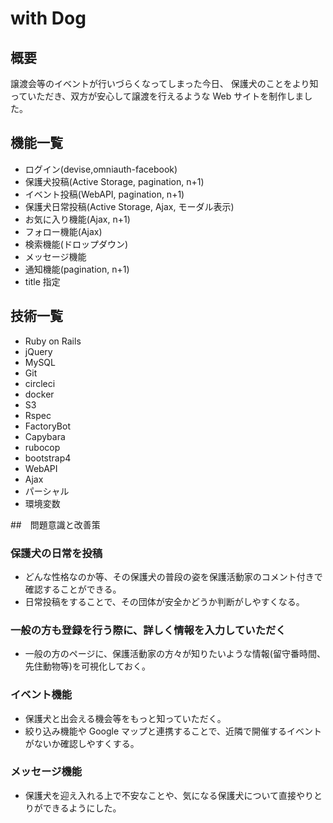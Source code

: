 # with Dog

## 概要

譲渡会等のイベントが行いづらくなってしまった今日、
保護犬のことをより知っていただき、双方が安心して譲渡を行えるような Web サイトを制作しました。

## 機能一覧

- ログイン(devise,omniauth-facebook)
- 保護犬投稿(Active Storage, pagination, n+1)
- イベント投稿(WebAPI, pagination, n+1)
- 保護犬日常投稿(Active Storage, Ajax, モーダル表示)
- お気に入り機能(Ajax, n+1)
- フォロー機能(Ajax)
- 検索機能(ドロップダウン)
- メッセージ機能
- 通知機能(pagination, n+1)
- title 指定

## 技術一覧

- Ruby on Rails
- jQuery
- MySQL
- Git
- circleci
- docker
- S3
- Rspec
- FactoryBot
- Capybara
- rubocop
- bootstrap4
- WebAPI
- Ajax
- パーシャル
- 環境変数

##　問題意識と改善策

### 保護犬の日常を投稿

- どんな性格なのか等、その保護犬の普段の姿を保護活動家のコメント付きで確認することができる。
- 日常投稿をすることで、その団体が安全かどうか判断がしやすくなる。

### 一般の方も登録を行う際に、詳しく情報を入力していただく

- 一般の方のページに、保護活動家の方々が知りたいような情報(留守番時間、先住動物等)を可視化しておく。

### イベント機能

- 保護犬と出会える機会等をもっと知っていただく。
- 絞り込み機能や Google マップと連携することで、近隣で開催するイベントがないか確認しやすくする。

### メッセージ機能

- 保護犬を迎え入れる上で不安なことや、気になる保護犬について直接やりとりができるようにした。

